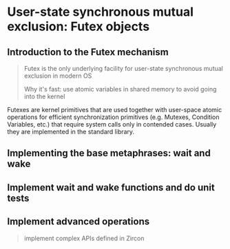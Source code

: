 # User-state synchronous mutual exclusion: Futex objects

## Introduction to the Futex mechanism

> Futex is the only underlying facility for user-state synchronous mutual exclusion in modern OS
>
> Why it's fast: use atomic variables in shared memory to avoid going into the kernel

Futexes are kernel primitives that are used together with user-space atomic operations for efficient synchronization primitives (e.g. Mutexes, Condition Variables, etc.) that require system calls only in contended cases. Usually they are implemented in the standard library.

## Implementing the base metaphrases: wait and wake

## Implement wait and wake functions and do unit tests

## Implement advanced operations

> implement complex APIs defined in Zircon
